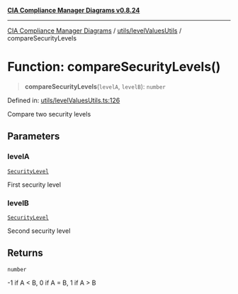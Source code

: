 [**CIA Compliance Manager Diagrams v0.8.24**](../../../README.md)

***

[CIA Compliance Manager Diagrams](../../../modules.md) / [utils/levelValuesUtils](../README.md) / compareSecurityLevels

# Function: compareSecurityLevels()

> **compareSecurityLevels**(`levelA`, `levelB`): `number`

Defined in: [utils/levelValuesUtils.ts:126](https://github.com/Hack23/cia-compliance-manager/blob/8f5d084752ccee354557e96bf8b49239fb671c91/src/utils/levelValuesUtils.ts#L126)

Compare two security levels

## Parameters

### levelA

[`SecurityLevel`](../../../types/cia/type-aliases/SecurityLevel.md)

First security level

### levelB

[`SecurityLevel`](../../../types/cia/type-aliases/SecurityLevel.md)

Second security level

## Returns

`number`

-1 if A < B, 0 if A = B, 1 if A > B
